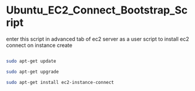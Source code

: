 # Ubuntu_EC2_Connect_Bootstrap_Script

 enter this script in advanced tab of ec2 server as a user script to install ec2 connect on instance create



 ``` bash #!/bin/bash

sudo apt-get update

sudo apt-get upgrade

sudo apt-get install ec2-instance-connect
